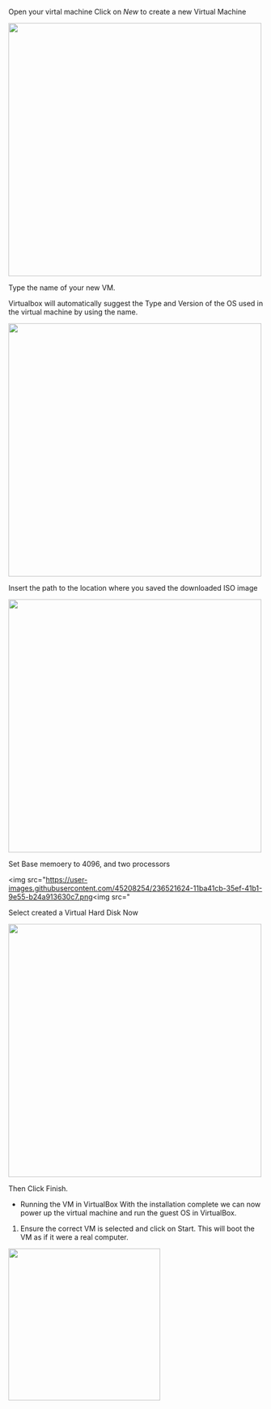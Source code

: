 

Open your virtal machine
Click on *New* to create a new Virtual Machine

<img src="https://user-images.githubusercontent.com/45208254/236521093-7a3b6fcb-1265-4a15-afce-eda729f4c5f4.png" width="500" />

Type the name of your new VM.

Virtualbox will automatically suggest the Type and Version of the OS used in the virtual machine by using the name.

<img src="https://user-images.githubusercontent.com/45208254/236521379-4bb215f4-e933-482d-84d7-a8e2f27a4056.png" width="500" />

Insert the path to the location where you saved the downloaded ISO image

<img src="https://user-images.githubusercontent.com/45208254/236522444-f4862db6-a98c-434b-b0ca-4544d9c7e00e.png" width="500" />

Set Base memoery to 4096, and two processors

<img src="https://user-images.githubusercontent.com/45208254/236521624-11ba41cb-35ef-41b1-9e55-b24a913630c7.png<img src="

Select created a Virtual Hard Disk Now

<img src="https://user-images.githubusercontent.com/45208254/236521840-4140285a-e664-4853-8f00-1f13f8f34247.png" width="500" />

Then Click Finish.

- Running the VM in VirtualBox
With the installation complete we can now power up the virtual machine and run the guest OS in VirtualBox.

1. Ensure the correct VM is selected and click on Start. This will boot the VM as if it were a real computer.

  <img src="https://user-images.githubusercontent.com/45208254/236526492-c47de0be-0622-411c-9d8a-618a79bc0a43.png" width="300" />
  
 
